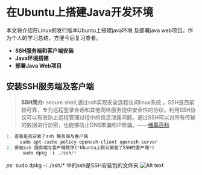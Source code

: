 # 在Ubuntu上搭建Java开发环境
本文将介绍在Linux的发行版本Ubuntu上搭建java环境 及部署java  web项目。作为个人的学习总结，方便今后复习查看。  
- **SSH服务端和客户端安装**
- **Java环境搭建**
- **部署Java Web项目**
## 安装SSH服务端及客户端
>**SSH简介:** secure shell,通过ssh实现安全远程访问linux系统 。SSH是目前较可靠，专为远程登录会话和其他网络服务提供安全性的协议。利用SSH协议可以有效防止远程管理过程中的信息泄露问题。通过SSH可以对所有传输的数据进行加密，也能够防止DNS欺骗和IP欺骗。——[维基百科](https://zh.wikipedia.org/wiki/Secure_Shell)

```python
1. 查看是否安装了ssh 服务端与客户端
     sudo apt-cache policy openssh-client openssh-server
2. 安装ssh 服务端与客户端软件(*Ubuntu上默认安装了SSH的客户端*)
      sudo dpkg -i ./ssh/*
```
*ps:* sudo dpkg -i ./ssh/*  中的ssh是SSH安装包的文件夹
![Alt text](./QQ图片20170425101216.png)
